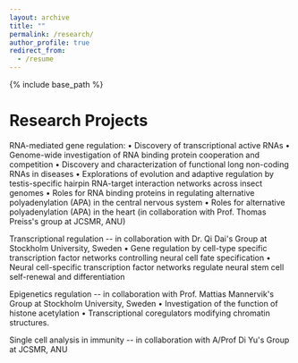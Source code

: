 ```yaml
---
layout: archive
title: ""
permalink: /research/
author_profile: true
redirect_from:
  - /resume
---
```


{% include base_path %}

Research Projects
======

RNA-mediated gene regulation:
•	Discovery of transcriptional active RNAs
•	Genome-wide investigation of RNA binding protein cooperation and competition 
•	Discovery and characterization of functional long non-coding RNAs in diseases
•	Explorations of evolution and adaptive regulation by testis-specific hairpin RNA-target interaction networks across insect genomes
•	Roles for RNA binding proteins in regulating alternative polyadenylation (APA) in the central nervous system
•	Roles for alternative polyadenylation (APA) in the heart (in collaboration with Prof. Thomas Preiss's group at JCSMR, ANU)

Transcriptional regulation -- in collaboration with Dr. Qi Dai's Group at Stockholm University, Sweden
•	Gene regulation by cell-type specific transcription factor networks controlling neural cell fate specification
•	Neural cell-specific transcription factor networks regulate neural stem cell self-renewal and differentiation


Epigenetics regulation -- in collaboration with Prof. Mattias Mannervik's Group at Stockholm University, Sweden
•	Investigation of the function of histone acetylation
•	Transcriptional coregulators modifying chromatin structures.

Single cell analysis in immunity -- in collaboration with A/Prof Di Yu's Group at JCSMR, ANU


 